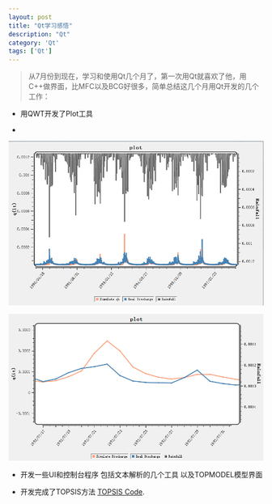 ```yaml
---
layout: post
title: "Qt学习感悟"
description: "Qt"
category: 'Qt'
tags: ['Qt']
---
```



> 从7月份到现在，学习和使用Qt几个月了，第一次用Qt就喜欢了他，用C++做界面，比MFC以及BCG好很多，简单总结这几个月用Qt开发的几个工作：

* 用QWT开发了Plot工具
- 
 ![Plot结果](/images/QWT1.jpg)

 ![放大上图和筛选后的结果](/images/QWT2.jpg)


* 开发一些UI和控制台程序
包括文本解析的几个工具
以及TOPMODEL模型界面

* 开发完成了TOPSIS方法
[TOPSIS Code](/upload/TOPSIS.tar).





